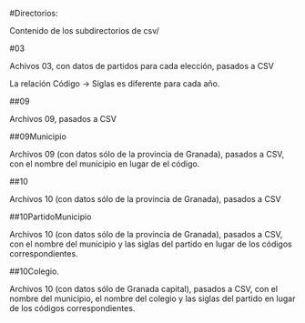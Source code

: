 #Directorios:

Contenido de los subdirectorios de csv/

#03

Achivos 03, con datos de partidos para cada elección, pasados a CSV

La relación Código -> Siglas es diferente para cada año.

##09

Archivos 09, pasados a CSV

##09Municipio

Archivos 09 (con datos sólo de la provincia de Granada), pasados a CSV, con el nombre del municipio en lugar de el código.

##10

Archivos 10 (con datos sólo de la provincia de Granada), pasados a CSV

##10PartidoMunicipio

Archivos 10 (con datos sólo de la provincia de Granada), pasados a CSV, con el nombre del municipio y las siglas del partido en lugar de los códigos correspondientes.

##10Colegio.

Archivos 10 (con datos sólo de Granada capital), pasados a CSV, con el nombre del municipio, el nombre del colegio y las siglas del partido en lugar de los códigos correspondientes.
